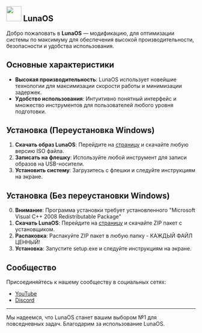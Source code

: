 ## <img width=40px src="https://i.ibb.co/5KpSCNv/win11.png"> **LunaOS**

Добро пожаловать в **LunaOS** — модификацию, для оптимизации системы по максимуму для обеспечения высокой производительности, безопасности и удобства использования.





## Основные характеристики

- **Высокая производительность**: LunaOS использует новейшие технологии для максимизации скорости работы и минимизации задержек.
- **Удобство использования**: Интуитивно понятный интерфейс и множество инструментов для пользователей любого уровня подготовки.

## Установка (Переустановка Windows)

1. **Скачать образ LunaOS**: Перейдите на [страницу](https://gobobdev.github.io/mods) и скачайте любую версию ISO файла.
2. **Записать на флешку**: Используйте любой инструмент для записи образов на USB-носители.
3. **Установить систему**: Загрузитесь с флешки и следуйте инструкциям на экране.

## Установка (Без переустановки Windows)

0. **Внимание**: Программа установки требует установленного "Microsoft Visual C++ 2008 Redistributable Package"
1. **Скачать LunaOS**: Перейдите на [страницу](https://gobobdev.github.io/mods) и скачайте ZIP пакет с установщиком.
2. **Распаковка**: Распакуйте ZIP пакет в любую папку - КАЖДЫЙ ФАЙЛ ЦЕННЫЙ!
3. **Установка**: Запустите setup.exe и следуйте инструкциям на экране.

## Сообщество

Присоединяйтесь к нашему сообществу в социальных сетях:

- [YouTube](https://www.youtube.com/@LunaOSproject)
- [Discord](https://discord.gg/jrtDVYwagz)


---

Мы надеемся, что LunaOS станет вашим выбором №1 для повседневных задач. Благодарим за использование LunaOS.
